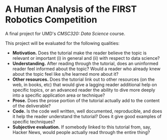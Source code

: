 # A Human Analysis of the FIRST Robotics Competition
A final project for UMD's *CMSC320: Data Science* course.

This project will be evaluated for the following qualities:
* **Motivation.** Does the tutorial make the reader believe the topic is relevant or important (i) in general and (ii) with respect to data science?
* **Understanding.** After reading through the tutorial, does an uninformed reader feel informed about the topic? Would a reader who already knew about the topic feel like s/he learned more about it?
* **Other resources.** Does the tutorial link out to other resources (on the web, in books, etc) that would give a lagging reader additional help on specific topics, or an advanced reader the ability to dive more deeply into a specific application area or technique?
* **Prose.** Does the prose portion of the tutorial actually add to the content of the deliverable?
* **Code.** Is the code well written, well documented, reproducible, and does it help the reader understand the tutorial? Does it give good examples of specific techniques?
* **Subjective evaluation.** If somebody linked to this tutorial from, say, Hacker News, would people actually read through the entire thing?
